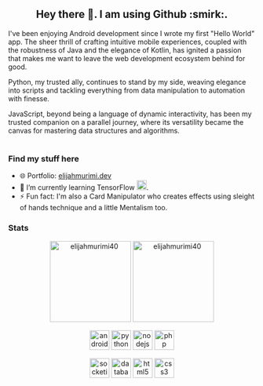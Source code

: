 <!--
### Hey there 👋. I am using Github :smirk:
-->

<h2 align="center">
    Hey there 👋. I am using Github :smirk:.
</h2>
  
<!-- <p align="center">
  <img src="https://media2.giphy.com/media/iIqmM5tTjmpOB9mpbn/giphy.gif" width="500px" alt="elijahmurimi40">
</p> -->

<!--
**elijahmurimi40/elijahmurimi40** is a ✨ _special_ ✨ repository because its `README.md` (this file) appears on your GitHub profile.

Here are some ideas to get you started:

- 🔭 I’m currently working on ...
- 🌱 I’m currently learning ...
- 👯 I’m looking to collaborate on ...
- 🤔 I’m looking for help with ...
- 💬 Ask me about ...
- 📫 How to reach me: ...
- 😄 Pronouns: ...
- ⚡ Fun fact: ...

- :file_folder: Portfolio:
- :books: Blog: 
- :camera: Photography:
-->
<!--<h1></h1> -->

I've been enjoying Android development since I wrote my first "Hello World" app. The sheer thrill of crafting intuitive mobile experiences, coupled with the robustness of Java and the elegance of Kotlin, has ignited a passion that makes me want to leave the web development ecosystem behind for good.

Python, my trusted ally, continues to stand by my side, weaving elegance into scripts and tackling everything from data manipulation to automation with finesse.

JavaScript, beyond being a language of dynamic interactivity, has been my trusted companion on a parallel journey, where its versatility became the canvas for mastering data structures and algorithms.

<h1></h1>

### Find my stuff here

- :globe_with_meridians: Portfolio: <a href='https://elijahmurimi.dev' target='_blank'>elijahmurimi.dev</a>
- 🌱 I’m currently learning TensorFlow <img src="https://cdn.svgporn.com/logos/tensorflow.svg" alt="tensorflow" height="20px" width="20px" />.
- ⚡ Fun fact: I'm also a Card Manipulator who creates effects using sleight of hands technique and a little Mentalism too. 

### Stats

<!-- <p align="center">
  <img height="165" src="https://github-readme-stats.vercel.app/api/top-langs/?username=elijahmurimi40&layout=compact" alt="elijahmurimi40"/>
  <img height="165" src="https://github-readme-stats.vercel.app/api?username=elijahmurimi40&show_icons=true&hide=issues,contribs" alt="elijahmurimi40"/>
</p> -->

<p align="center">
  <img height="165" src="https://github-readme-stats-elijahmurimi40.vercel.app/api/top-langs/?username=elijahmurimi40&layout=compact" alt="elijahmurimi40"/>
  <img height="165" src="https://github-readme-stats-elijahmurimi40.vercel.app/api?username=elijahmurimi40&show_icons=true" alt="elijahmurimi40"/>
</p> 

<p align="center">
  <img src="https://cdn.svgporn.com/logos/android-icon.svg" alt="android" height="40px" width="40px" />
  <img src="https://cdn.svgporn.com/logos/python.svg" alt="python" height="40px" width="40px" />
  <img src="https://cdn.svgporn.com/logos/nodejs-icon.svg" alt="nodejs" height="40px" width="40px" />
  <img src="https://cdn.svgporn.com/logos/php.svg" alt="php" height="40px" width="40px" />
</p>

<p align="center">
  <img src="https://cdn.svgporn.com/logos/socket.io.svg" alt="socketio" height="40px" width="40px" />
  <img src="https://cdn.svgporn.com/logos/aws-rds.svg" alt="database" height="40px" width="40px" />
  <img src="https://cdn.svgporn.com/logos/html-5.svg" alt="html5" height="40px" width="40px" />
  <img src="https://cdn.svgporn.com/logos/css-3.svg" alt="css3" height="40px" width="40px" />
</p>

